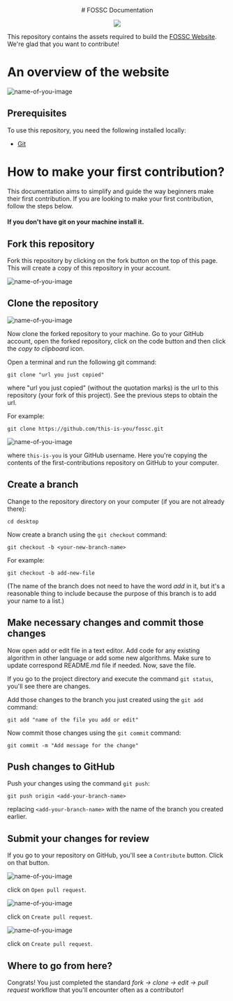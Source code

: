 <p align="center">
# FOSSC Documentation
</p>

<p align="center">
  <img src="https://uploads-ssl.webflow.com/602a337999a3d77b1d768af7/603f6b65c586ca3ef33c2f62_opensource-p-500.png" />
</p>


This repository contains the assets required to build the [FOSSC Website](https://fossc.netlify.app/). We're glad that you want to contribute!


# An overview of the website

![name-of-you-image](/assets/fosscSS.PNG)



## Prerequisites

To use this repository, you need the following installed locally:

- [Git](https://git-scm.com)


# How to make your first contribution?

This documentation aims to simplify and guide the way beginners make their first contribution. If you are looking to make your first contribution, follow the steps below.

#### If you don't have git on your machine install it.

## Fork this repository

Fork this repository by clicking on the fork button on the top of this page.
This will create a copy of this repository in your account.


![name-of-you-image](/assets/fork!.png)


## Clone the repository

![name-of-you-image](/assets/code.png)

Now clone the forked repository to your machine. Go to your GitHub account, open the forked repository, click on the code button and then click the _copy to clipboard_ icon.

Open a terminal and run the following git command:

```
git clone "url you just copied"
```

where "url you just copied" (without the quotation marks) is the url to this repository (your fork of this project). See the previous steps to obtain the url.

For example:


```
git clone https://github.com/this-is-you/fossc.git
```


![name-of-you-image](/assets/link.png)


where `this-is-you` is your GitHub username. Here you're copying the contents of the first-contributions repository on GitHub to your computer.

## Create a branch

Change to the repository directory on your computer (if you are not already there):

```
cd desktop
```

Now create a branch using the `git checkout` command:

```
git checkout -b <your-new-branch-name>
```
For example:

```
git checkout -b add-new-file
```

(The name of the branch does not need to have the word _add_ in it, but it's a reasonable thing to include because the purpose of this branch is to add your name to a list.)

## Make necessary changes and commit those changes

Now open add or edit file in a text editor. Add code for any existing algorithm in other language or add some new algorithms. Make sure to update correspond README.md file if needed. Now, save the file.

If you go to the project directory and execute the command `git status`, you'll see there are changes.

Add those changes to the branch you just created using the `git add` command:

```
git add "name of the file you add or edit"
```

Now commit those changes using the `git commit` command:

```
git commit -m "Add message for the change"
```

## Push changes to GitHub

Push your changes using the command `git push`:

```
git push origin <add-your-branch-name>
```

replacing `<add-your-branch-name>` with the name of the branch you created earlier.

## Submit your changes for review

If you go to your repository on GitHub, you'll see a `Contribute` button. Click on that button.

![name-of-you-image](/assets/openpull.png)

click on `Open pull request`.

![name-of-you-image](/assets/createpull.png)

click on `Create pull request`.

![name-of-you-image](/assets/createRequest.png)


click on `Create pull request`.

## Where to go from here?

Congrats! You just completed the standard _fork -> clone -> edit -> pull request_ workflow that you'll encounter often as a contributor!
